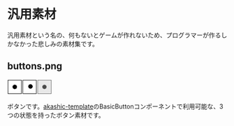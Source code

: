 # 汎用素材

汎用素材という名の、何もないとゲームが作れないため、プログラマーが作るしかなかった悲しみの素材集です。

## buttons.png

![buttons.png](./buttons.png)

ボタンです。[akashic-template](https://github.com/shinonomekazan/akashic-template)のBasicButtonコンポーネントで利用可能な、3つの状態を持ったボタン素材です。

